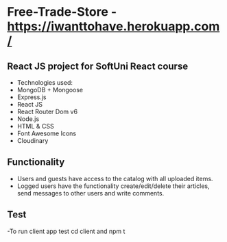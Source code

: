# Free-Trade-Store - https://iwanttohave.herokuapp.com/

## React JS project for SoftUni React course

- Technologies used:
- MongoDB + Mongoose
- Express.js
- React JS
- React Router Dom v6
- Node.js
- HTML & CSS
- Font Awesome Icons
- Cloudinary

## Functionality

- Users and guests have access to the catalog with all uploaded items.
- Logged users have the functionality create/edit/delete their articles, send messages to other users and write comments.

## Test

 -To run client app test cd client and npm t
